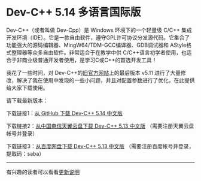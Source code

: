 # Dev-C++ 5.14 多语言国际版
Dev-C++（或者叫做 Dev-Cpp）是 Windows 环境下的一个轻量级 C/C++ 集成开发环境（IDE）。它是一款自由软件，遵守GPL许可协议分发源代码。它集合了功能强大的源码编辑器、MingW64/TDM-GCC编译器、GDB调试器和 AStyle格式整理器等众多自由软件。非常适合于在教学中供 C/C++语言初学者使用，也适合于非商业级普通开发者使用，是学习C或C++的首选开发工具！

我花了一些时间，对 Dev-C++的[旧官方网站](https://sourceforge.net/projects/orwelldevcpp/)上的最后版本 v5.11 进行了大量修改，解决了我在使用中发现的一些小问题，并且对配置参数进行了优化，在此提供给大家下载使用。

请下载最新版本：

下载链接1：[从 GitHub 下载 Dev-C++ 5.14 中文版](https://github.com/banzhusoft/devcpp-cn/releases/download/v5.14/Dev-Cpp-5.14.exe) 


下载链接2：[从中国电信天翼云盘下载 Dev-C++ 5.13 中文版](https://cloud.189.cn/t/YZBb6jI3Ybiu) （需要注册天翼云盘帐号并登录）


下载链接3：[从百度网盘下载 Dev-C++ 5.13 中文版](https://pan.baidu.com/s/1bBNM1UzJHJF5IZOLog_H5A) （需要注册百度帐号并登录，提取码：saba）

----
有兴趣的读者可以看看[更新说明](https://github.com/banzhusoft/devcpp-cn/releases/tag/v5.14)

